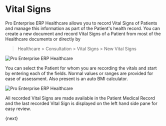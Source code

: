 # Vital Signs
Pro Enterprise ERP Healthcare allows you to record Vital Signs of Patients and manage this information as part of the Patient's health record. You can create a new document and record Vital Signs of a Patient from most of the Healthcare documents or directly by
> Healthcare > Consultation > Vital Signs > New Vital Signs

<img class="screenshot" alt="Pro Enterprise ERP Healthcare" src="/docs/assets/img/healthcare/vitals_1.png">

You can select the Patient for whom you are recording the vitals and start by entering each of the fields. Normal values or ranges are provided for ease of assessment. Also present is an auto BMI calculator.

<img class="screenshot" alt="Pro Enterprise ERP Healthcare" src="/docs/assets/img/healthcare/vitals_2.png">

All recorded Vital Signs are made available in the Patient Medical Record and the last recorded Vital Sign is displayed on the left hand side pane for easy review.

{next}
